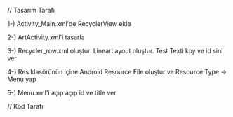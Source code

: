 // Tasarım Tarafı 

1-) Activity_Main.xml'de RecyclerView ekle

2-) ArtActivity.xml'i tasarla

3-) Recycler_row.xml oluştur. LinearLayout oluştur. Test Texti koy ve id sini ver

4-) Res klasörünün içine Android Resource File oluştur ve Resource Type -> Menu yap

5-) Menu.xml'i açıp <item> açıp id ve title ver


// Kod Tarafı






